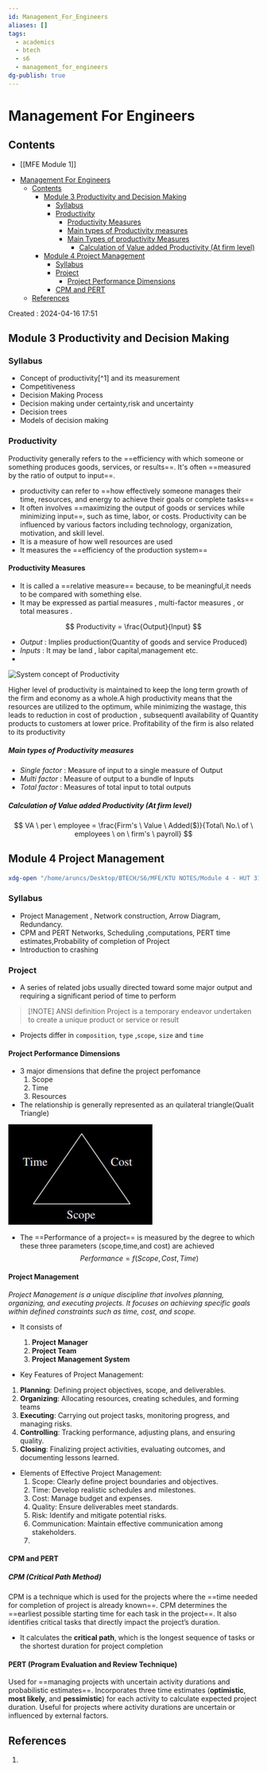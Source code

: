 ```yaml
---
id: Management_For_Engineers
aliases: []
tags:
  - academics
  - btech
  - s6
  - management_for_engineers
dg-publish: true
---
```

# Management For Engineers

## Contents
- [[MFE Module 1]]
<!--toc:start-->
- [Management For Engineers](#management-for-engineers)
  - [Contents](#contents)
    - [Module 3 Productivity and Decision Making](#module-3-productivity-and-decision-making)
      - [Syllabus](#syllabus)
      - [Productivity](#productivity)
        - [Productivity Measures](#productivity-measures)
        - [Main types of Productivity measures](#main-types-of-productivity-measures)
        - [Main Types of productivity Measures](#main-types-of-productivity-measures)
          - [Calculation of Value added Productivity (At firm level)](#calculation-of-value-added-productivity-at-firm-level)
    - [Module 4 Project Management](#module-4-project-management)
      - [Syllabus](#syllabus)
      - [Project](#project)
        - [Project Performance Dimensions](#project-performance-dimensions)
      - [CPM and PERT](#cpm-and-pert)
  - [References](#references)
<!--toc:end-->

Created : 2024-04-16 17:51

## Module 3 Productivity and Decision Making

### Syllabus

- Concept of productivity[^1] and its measurement
- Competitiveness
- Decision Making Process
- Decision making under certainty,risk and uncertainty 
- Decision trees 
- Models of decision making
### Productivity 
Productivity generally refers to the ==efficiency with which someone or something produces goods, services, or results==. It's often ==measured by the ratio of output to input==.
- productivity can refer to ==how effectively someone manages their time, resources, and energy to achieve their goals or complete tasks==
- It often involves ==maximizing the output of goods or services while minimizing input==, such as time, labor, or costs. Productivity can be influenced by various factors including technology, organization, motivation, and skill level.
- It is a measure of how well resources are used
- It measures the ==efficiency of the production system==
#### Productivity Measures
- It is called a ==relative measure== because, to be meaningful,it needs to be compared with something else.
- It may be expressed as partial measures , multi-factor measures , or total measures .

$$
Productivity = \frac{Output}{Input}
$$
-  *Output* : Implies production(Quantity of goods and service Produced)
- *Inputs* : It may be land , labor capital,management etc.
- 
![System concept of Productivity](System%20concept%20of%20Productivity.canvas)

Higher level of productivity is maintained to keep the long term growth of the firm and economy as a whole.A high productivity means that the resources are utilized to the optimum, while minimizing the wastage, this leads to reduction in cost of production , subsequentl availability of Quantity products to customers at lower price. Profitability of the firm is also related to its productivity

##### Main types of Productivity measures 
- *Single factor* : Measure of input to a single measure of Output
- *Multi factor* : Measure of output to a bundle of Inputs
- *Total factor* : Measures of total input to total outputs

##### Calculation of Value added Productivity (At firm level)
$$
VA \ per \ employee = \frac{Firm's \ Value  \ Added($)}{Total\ No.\ of \ employees \ on \ firm's \ payroll}
$$

## Module 4 Project Management

```bash
xdg-open "/home/aruncs/Desktop/BTECH/S6/MFE/KTU NOTES/Module 4 - HUT 310 -Ktunotes.in (1).pdf" &>/dev/null

```

### Syllabus

- Project Management , Network construction, Arrow Diagram, Redundancy.
- CPM and PERT Networks, Scheduling ,computations, PERT time estimates,Probability of completion of Project 
- Introduction to crashing

### Project 
- A series of related jobs usually directed toward some major output and requiring a significant period of time to perform

> [!NOTE] ANSI definition
> Project is a temporary endeavor undertaken to create a unique product or service or result 

- Projects differ in `composition`, `type` ,`scope`, `size` and `time`

#### Project Performance Dimensions
- 3 major dimensions that define the project perfomance
  1. Scope 
  2. Time
  3. Resources
- The relationship is generally represented as an quilateral triangle(Qualit Triangle)

![](Pasted%20image%2020240417010147.png)

- The ==Performance of a project== is measured by the degree to which these three parameters (scope,time,and cost) are achieved
$$
Performance = f(Scope,Cost,Time)
$$

#### Project Management
*Project Management is a unique discipline that involves planning, organizing, and executing projects. It focuses on achieving specific goals within defined constraints such as time, cost, and scope.*

- It consists of 
  1. **Project Manager**
  3. **Project Team**
  3. **Project Management System**

- Key Features of Project Management:
 1. **Planning**: Defining project objectives, scope, and deliverables.
 2. **Organizing**: Allocating resources, creating schedules, and forming teams
 3. **Executing**: Carrying out project tasks, monitoring progress, and managing risks.
 4. **Controlling**: Tracking performance, adjusting plans, and ensuring quality.
 5. **Closing**: Finalizing project activities, evaluating outcomes, and documenting lessons learned.
- Elements of Effective Project Management:
	1. Scope: Clearly define project boundaries and objectives.
	2. Time: Develop realistic schedules and milestones.
	3. Cost: Manage budget and expenses.
	4. Quality: Ensure deliverables meet standards.
	5. Risk: Identify and mitigate potential risks.
	6. Communication: Maintain effective communication among stakeholders.
	7. 
#### CPM and PERT

##### CPM (Critical Path Method)
CPM is a technique which is used for the projects where the ==time needed for completion of project is already known==. CPM determines the ==earliest possible starting time for each task in the project==. It also identifies critical tasks that directly impact the project’s duration. 
- It calculates the **critical path**, which is the longest sequence of tasks or the shortest duration for project completion
#### **PERT (Program Evaluation and Review Technique)**
Used for ==managing projects with uncertain activity durations and probabilistic estimates==. Incorporates three time estimates (**optimistic**, **most likely**, and **pessimistic**) for each activity to calculate expected project duration. Useful for projects where activity durations are uncertain or influenced by external factors.

## References
1. 
